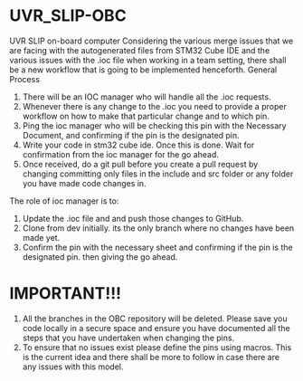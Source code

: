 # UVR_SLIP-OBC
UVR SLIP on-board computer
Considering the various merge issues that we are facing with the autogenerated files from STM32 Cube IDE and the various issues with the .ioc file when working in a team setting, there shall be a new workflow that is going to be implemented henceforth.
General Process
1. There will be an IOC manager who will handle all the .ioc requests.
2. Whenever there is any change to the .ioc you need to provide a proper workflow on how to make that particular change and to which pin.
3. Ping the ioc manager who will be checking this pin with the Necessary Document, and confirming if the pin is the designated pin.
4. Write your code in stm32 cube ide. Once this is done. Wait for confirmation from the ioc manager for the go ahead.
5. Once received, do a git pull before you create a pull request by changing committing only files in the include and src folder or any folder you have made code changes in.


The role of ioc manager is to:
1. Update the .ioc file and and push those changes to GitHub.
2. Clone from dev initially. its the only branch where no changes have been made yet.
3. Confirm the pin with the necessary sheet and confirming if the pin is the designated pin. then giving the go ahead.
# IMPORTANT!!!
1. All the branches in the OBC repository will be deleted. Please save you code locally in a secure space and ensure you have documented all the steps that you have undertaken when changing the pins.
2. To ensure that no issues exist please define the pins using macros.
This is the current idea and there shall be more to follow in case there are any issues with this model.
